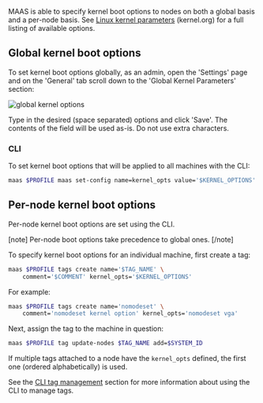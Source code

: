 MAAS is able to specify kernel boot options to nodes on both a global basis and
a per-node basis. See
[Linux kernel parameters][upstream-kernel.org-kernel-parameters] (kernel.org)
for a full listing of available options.


## Global kernel boot options

To set kernel boot options globally, as an admin, open the 'Settings' page and
on the 'General' tab scroll down to the 'Global Kernel Parameters' section:

![global kernel options][img__2.2_global-kernel-options]

Type in the desired (space separated) options and click 'Save'. The contents of
the field will be used as-is. Do not use extra characters.

### CLI

To set kernel boot options that will be applied to all machines with the CLI:

```bash
maas $PROFILE maas set-config name=kernel_opts value='$KERNEL_OPTIONS'
```

## Per-node kernel boot options

Per-node kernel boot options are set using the CLI.

[note]
Per-node boot options take precedence to global ones.
[/note]

To specify kernel boot options for an individual machine, first create a tag:

```bash
maas $PROFILE tags create name='$TAG_NAME' \
	comment='$COMMENT' kernel_opts='$KERNEL_OPTIONS'
```

For example:

```bash
maas $PROFILE tags create name='nomodeset' \
	comment='nomodeset kernel option' kernel_opts='nomodeset vga'
```

Next, assign the tag to the machine in question:

```bash
maas $PROFILE tag update-nodes $TAG_NAME add=$SYSTEM_ID
```

If multiple tags attached to a node have the `kernel_opts` defined, the first
one (ordered alphabetically) is used.

See the [CLI tag management][cli-tags] section for more information about using
the CLI to manage tags.

<!-- LINKS -->

[upstream-kernel.org-kernel-parameters]: https://www.kernel.org/doc/html/latest/admin-guide/kernel-parameters.html
[cli-set-the-default-kernel-boot-options]: manage-cli-kernels.md#set-global-kernel-boot-options
[cli-specify-kernel-boot-options-for-a-machine]: manage-cli-kernels.md#specify-per-node-kernel-boot-options
[cli-tags]: manage-cli-tags.md

[img__2.2_global-kernel-options]: ../media/nodes-kernel-options__2.2_global.png